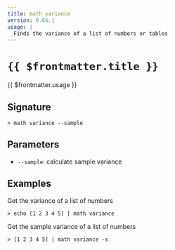 ```yaml
---
title: math variance
version: 0.66.1
usage: |
  Finds the variance of a list of numbers or tables
---
```


# <code>{{ $frontmatter.title }}</code>

<div style='white-space: pre-wrap;'>{{ $frontmatter.usage }}</div>

## Signature

```> math variance --sample```

## Parameters

 -  `--sample`: calculate sample variance

## Examples

Get the variance of a list of numbers
```shell
> echo [1 2 3 4 5] | math variance
```

Get the sample variance of a list of numbers
```shell
> [1 2 3 4 5] | math variance -s
```
